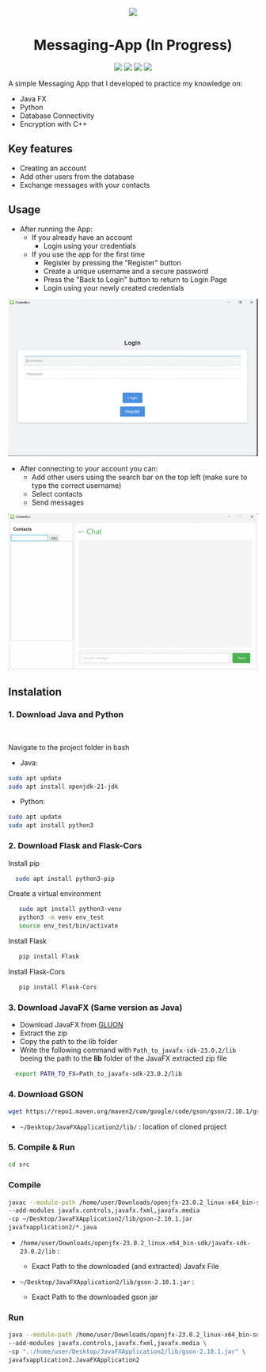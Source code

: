 <p align="center">
  <img src="https://github.com/EgglezosHub/JavaFXApplication2/blob/main/resourses/🗫%C2%A0ChatterBox.png">
</p>

<h1 align="center">Messaging-App (In Progress)</h1>

<p align="center">
  <img src="https://img.shields.io/github/created-at/EgglezosHub/JavaFXApplication2?color=dark%20green">
  <img src="https://img.shields.io/github/contributors/EgglezosHub/JavaFXApplication2?color=dark%20green">
  <img src="https://img.shields.io/github/languages/count/EgglezosHub/JavaFXApplication2?color=dark%20green">
  <img src="https://img.shields.io/github/languages/top/EgglezosHub/JavaFXApplication2?color=dark%20green">
</p>



A simple Messaging App that I developed to practice my knowledge on:
- Java FX
- Python
- Database Connectivity
- Encryption with C++

## Key features
- Creating an account
- Add other users from the database
- Exchange messages with your contacts

## Usage

- After running the App:
  - If you already have an account
    - Login using your credentials
  - If you use the app for the first time 
    - Register by pressing the "Register" button
    - Create a unique username and a secure password
    - Press the "Back to Login" button to return to Login Page
    - Login using your newly created credentials

![alt text](https://github.com/EgglezosHub/JavaFXApplication2/blob/e37f1108bf8d4438d701cdce7293c80b1bb66029/resourses/login.gif)

- After connecting to your account you can:
  - Add other users using the search bar on the top left (make sure to type the correct username)
  - Select contacts
  - Send messages 

![alt text](https://github.com/EgglezosHub/JavaFXApplication2/blob/e37f1108bf8d4438d701cdce7293c80b1bb66029/resourses/Chat.gif)


## Instalation
### 1. Download Java and Python
<br/>

Navigate to the project folder in bash
  - Java: 
```bash
sudo apt update
sudo apt install openjdk-21-jdk

```
  - Python:
```bash
sudo apt update
sudo apt install python3
```
### 2. Download Flask and Flask-Cors  

Install pip

```bash
  sudo apt install python3-pip
```

Create a virtual environment

```bash
   sudo apt install python3-venv
   python3 -m venv env_test
   source env_test/bin/activate
```
Install Flask
```bash
   pip install Flask
```
Install Flask-Cors
```bash
   pip install Flask-Cors
```
### 3. Download JavaFX (Same version as Java)
  - Download JavaFX from [GLUON](https://gluonhq.com/products/javafx/)
  - Extract the zip
  - Copy the path to the lib folder
  - Write the following command with `Path_to_javafx-sdk-23.0.2/lib` beeing the path to the **lib** folder of the JavaFX extracted zip file
```bash
  export PATH_TO_FX=Path_to_javafx-sdk-23.0.2/lib
```
### 4. Download GSON
```bash
wget https://repo1.maven.org/maven2/com/google/code/gson/gson/2.10.1/gson-2.10.1.jar -P ~/Desktop/JavaFXApplication2/lib/
```
- `~/Desktop/JavaFXApplication2/lib/` : location of cloned project

### 5. Compile & Run
```bash
cd src
```
### Compile
```bash
javac --module-path /home/user/Downloads/openjfx-23.0.2_linux-x64_bin-sdk/javafx-sdk-23.0.2/lib
--add-modules javafx.controls,javafx.fxml,javafx.media
-cp ~/Desktop/JavaFXApplication2/lib/gson-2.10.1.jar
javafxapplication2/*.java
```
- `/home/user/Downloads/openjfx-23.0.2_linux-x64_bin-sdk/javafx-sdk-23.0.2/lib` :
  - Exact Path to the downloaded (and extracted) Javafx File

- `~/Desktop/JavaFXApplication2/lib/gson-2.10.1.jar` :
  - Exact Path to the downloaded gson jar

### Run
```bash
java --module-path /home/user/Downloads/openjfx-23.0.2_linux-x64_bin-sdk/javafx-sdk-23.0.2/lib \
--add-modules javafx.controls,javafx.fxml,javafx.media \
-cp ".:/home/user/Desktop/JavaFXApplication2/lib/gson-2.10.1.jar" \
javafxapplication2.JavaFXApplication2

```






